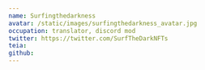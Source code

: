 ```yaml
---
name: Surfingthedarkness
avatar: /static/images/surfingthedarkness_avatar.jpg
occupation: translator, discord mod
twitter: https://twitter.com/SurfTheDarkNFTs
teia:
github:
---
```

